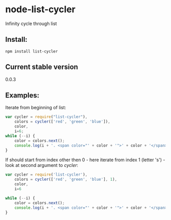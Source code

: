 node-list-cycler
================

Infinity cycle through list

Install:
--------

```npm install list-cycler```

Current stable version
----------------------

0.0.3

Examples:
---------

Iterate from beginning of list:
```javascript
var cycler = require("list-cycler"),
    colors = cycler(['red', 'green', 'blue']),
    color,
    i=6;
while (--i) {
    color = colors.next();
    console.log(i + '. <span color="' + color + '">' + color + '</span>');
}
```

If should start from index other then 0 - here iterate
from index 1 (letter 's') - look at second argument to *cycler*:
```javascript
var cycler = require('list-cycler'),
    colors = cycler(['red', 'green', 'blue'], 1),
    color,
    i=6

while (--i) {
    color = colors.next();
    console.log(i + '. <span color="' + color + '">' + color + '</span>');
}
```
